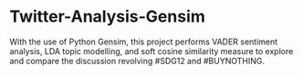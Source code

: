 # Twitter-Analysis-Gensim
With the use of Python Gensim, this project performs VADER sentiment analysis, LDA topic modelling, and soft cosine similarity measure to explore and compare the discussion revolving #SDG12 and #BUYNOTHING.
